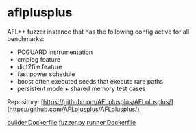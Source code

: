 # aflplusplus

AFL++ fuzzer instance that has the following config active for all benchmarks:
  - PCGUARD instrumentation 
  - cmplog feature
  - dict2file feature
  - fast power schedule
  - boost often executed seeds that execute rare paths
  - persistent mode + shared memory test cases

Repository: [https://github.com/AFLplusplus/AFLplusplus/](https://github.com/AFLplusplus/AFLplusplus/)

[builder.Dockerfile](builder.Dockerfile)
[fuzzer.py](fuzzer.py)
[runner.Dockerfile](runner.Dockerfile)
